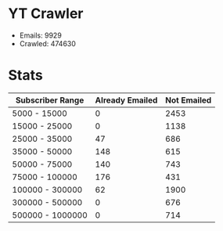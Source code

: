 # YT Crawler
- Emails: 9929
- Crawled: 474630

# Stats
| Subscriber Range  | Already Emailed | Not Emailed |
|-------|-------|-------|
| 5000 - 15000 | 0 | 2453 |
| 15000 - 25000 | 0 | 1138 |
| 25000 - 35000 | 47 | 686 |
| 35000 - 50000 | 148 | 615 |
| 50000 - 75000 | 140 | 743 |
| 75000 - 100000 | 176 | 431 |
| 100000 - 300000 | 62 | 1900 |
| 300000 - 500000 | 0 | 676 |
| 500000 - 1000000 | 0 | 714 |
